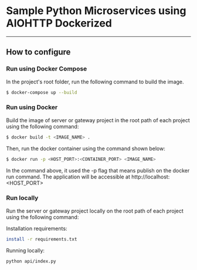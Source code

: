 # Sample Python Microservices using AIOHTTP Dockerized #
---

## How to configure

### Run using Docker Compose
In the project's root folder, run the following command to build the image.
```bash
$ docker-compose up --build
```

### Run using Docker
Build the image of server or gateway project in the root path of each project using the following command:
```bash
$ docker build -t <IMAGE_NAME> .
```

Then, run the docker container using the command shown below:
```bash
$ docker run -p <HOST_PORT>:<CONTAINER_PORT> <IMAGE_NAME>
```

In the command above, it used the -p flag that means publish on the docker run command. The application will be accessible at http://localhost:<HOST_PORT>


### Run locally
Run the server or gateway project locally on the root path of each project using the following command:

Installation requirements:
```bash
install -r requirements.txt
```

Running locally:
```bash
python api/index.py
```
